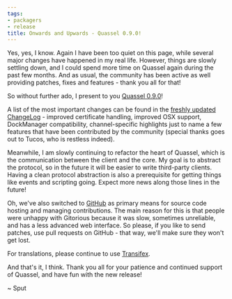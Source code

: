 ```yaml
---
tags:
- packagers
- release
title: Onwards and Upwards - Quassel 0.9.0!
---
```

Yes, yes, I know. Again I have been too quiet on this page, while several major changes have happened in my real life. However, things are slowly settling down, and I could spend more time on Quassel again during the past few months. And as usual, the community has been active as well providing patches, fixes and features - thank you all for that!

So without further ado, I present to you <a href="/downloads">Quassel 0.9.0</a>!

A list of the most important changes can be found in the <a href="https://github.com/quassel/quassel/blob/0.9/ChangeLog">freshly updated ChangeLog</a> - improved certificate handling, improved OSX support, DockManager compatibility, channel-specific highlights just to name a few features that have been contributed by the community (special thanks goes out to Tucos, who is restless indeed).

Meanwhile, I am slowly continuing to refactor the heart of Quassel, which is the communication between the client and the core. My goal is to abstract the protocol, so in the future it will be easier to write third-party clients. Having a clean protocol abstraction is also a prerequisite for getting things like events and scripting going. Expect more news along those lines in the future!

Oh, we've also switched to <a href="https://github.com/quassel/quassel">GitHub</a> as primary means for source code hosting and managing contributions. The main reason for this is that people were unhappy with Gitorious because it was slow, sometimes unreliable, and has a less advanced web interface. So please, if you like to send patches, use pull requests on GitHub - that way, we'll make sure they won't get lost.

For translations, please continue to use <a href="https://www.transifex.com/projects/p/quassel/">Transifex</a>.

And that's it, I think. Thank you all for your patience and continued support of Quassel, and have fun with the new release!

~ Sput
